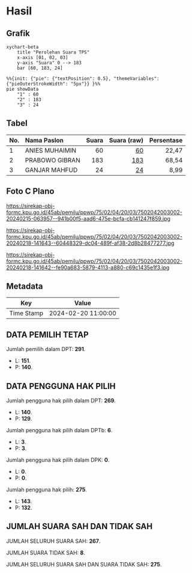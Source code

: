# Hasil

## Grafik

```mermaid
xychart-beta
    title "Perolehan Suara TPS"
    x-axis [01, 02, 03]
    y-axis "Suara" 0 --> 183
    bar [60, 183, 24]
```

```mermaid
%%{init: {"pie": {"textPosition": 0.5}, "themeVariables": {"pieOuterStrokeWidth": "5px"}} }%%
pie showData
    "1" : 60
    "2" : 183
    "3" : 24
```

## Tabel

| No. | Nama Paslon    | Suara | Suara (raw) | Persentase |
|:--- |:-------------- | -----:| -----------:| ----------:|
| 1   | ANIES MUHAIMIN | 60    | [60][p-1]   | 22,47      |
| 2   | PRABOWO GIBRAN | 183   | [183][p-2]  | 68,54      |
| 3   | GANJAR MAHFUD  | 24    | [24][p-3]   | 8,99       |


[p-1]: https://github.com/gigit-pemilu/pemilu-2024-75-gorontalo/blob/main/pilpres/hitung-suara/sub/75-gorontalo/sub/02-boalemo/sub/04-tilamuta/sub/2003-ayuhulalo/sub/002-tps/sub/paslon-1.txt
[p-2]: https://github.com/gigit-pemilu/pemilu-2024-75-gorontalo/blob/main/pilpres/hitung-suara/sub/75-gorontalo/sub/02-boalemo/sub/04-tilamuta/sub/2003-ayuhulalo/sub/002-tps/sub/paslon-2.txt
[p-3]: https://github.com/gigit-pemilu/pemilu-2024-75-gorontalo/blob/main/pilpres/hitung-suara/sub/75-gorontalo/sub/02-boalemo/sub/04-tilamuta/sub/2003-ayuhulalo/sub/002-tps/sub/paslon-3.txt

## Foto C Plano

https://sirekap-obj-formc.kpu.go.id/45ab/pemilu/ppwp/75/02/04/20/03/7502042003002-20240215-063957--941b00f5-aad6-475e-bcfa-cb141247f859.jpg

https://sirekap-obj-formc.kpu.go.id/45ab/pemilu/ppwp/75/02/04/20/03/7502042003002-20240218-141643--60448329-dc04-489f-af38-2d8b28477277.jpg

https://sirekap-obj-formc.kpu.go.id/45ab/pemilu/ppwp/75/02/04/20/03/7502042003002-20240218-141642--fe90a683-5879-4113-a880-c69c1435e1f3.jpg


## Metadata

| Key        | Value               |
| ---------- | ------------------- |
| Time Stamp | 2024-02-20 11:00:00 |


## DATA PEMILIH TETAP

Jumlah pemilih dalam DPT: **291**.
 * L: **151**.
 * P: **140**.

## DATA PENGGUNA HAK PILIH

Jumlah pengguna hak pilih dalam DPT: **269**.
 * L: **140**.
 * P: **129**.

Jumlah pengguna hak pilih dalam DPTb: **6**.
 * L: **3**.
 * P: **3**.

Jumlah pengguna hak pilih dalam DPK: **0**.
 * L: **0**.
 * P: **0**.

Jumlah pengguna hak pilih: **275**.
 * L: **143**.
 * P: **132**.

## JUMLAH SUARA SAH DAN TIDAK SAH

JUMLAH SELURUH SUARA SAH: **267**.

JUMLAH SUARA TIDAK SAH: **8**.

JUMLAH SELURUH SUARA SAH DAN SUARA TIDAK SAH: **275**.



